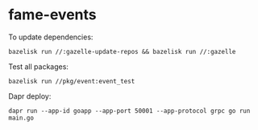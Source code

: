 # fame-events

To update dependencies:
```
bazelisk run //:gazelle-update-repos && bazelisk run //:gazelle
```

Test all packages:
```
bazelisk run //pkg/event:event_test
```

Dapr deploy:
```
dapr run --app-id goapp --app-port 50001 --app-protocol grpc go run main.go
```